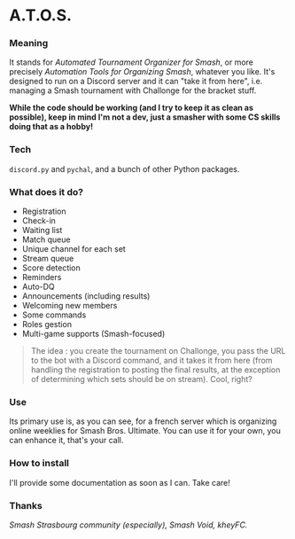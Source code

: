 # A.T.O.S.

### Meaning
It stands for *Automated Tournament Organizer for Smash*, or more precisely *Automation Tools for Organizing Smash*, whatever you like. It's designed to run on a Discord server and it can "take it from here", i.e. managing a Smash tournament with Challonge for the bracket stuff.

**While the code should be working (and I try to keep it as clean as possible), keep in mind I'm not a dev, just a smasher with some CS skills doing that as a hobby!**

### Tech
`discord.py` and `pychal`, and a bunch of other Python packages.

### What does it do?
- Registration
- Check-in
- Waiting list
- Match queue
- Unique channel for each set
- Stream queue
- Score detection
- Reminders
- Auto-DQ
- Announcements (including results)
- Welcoming new members
- Some commands
- Roles gestion
- Multi-game supports (Smash-focused)

>The idea : you create the tournament on Challonge, you pass the URL to the bot with a Discord command, and it takes it from here (from handling the registration to posting the final results, at the exception of determining which sets should be on stream). Cool, right?

### Use
Its primary use is, as you can see, for a french server which is organizing online weeklies for Smash Bros. Ultimate. You can use it for your own, you can enhance it, that's your call.

### How to install
I'll provide some documentation as soon as I can. Take care!

### Thanks
*Smash Strasbourg community (especially), Smash Void, kheyFC.*
